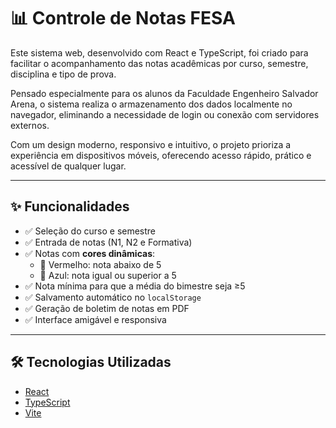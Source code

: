 # 📊 Controle de Notas FESA

Este sistema web, desenvolvido com React e TypeScript, foi criado para facilitar o acompanhamento das notas acadêmicas por curso, semestre, disciplina e tipo de prova.

Pensado especialmente para os alunos da Faculdade Engenheiro Salvador Arena, o sistema realiza o armazenamento dos dados localmente no navegador, eliminando a necessidade de login ou conexão com servidores externos.

Com um design moderno, responsivo e intuitivo, o projeto prioriza a experiência em dispositivos móveis, oferecendo acesso rápido, prático e acessível de qualquer lugar.

---

## ✨ Funcionalidades

- ✅ Seleção do curso e semestre
- ✅ Entrada de notas (N1, N2 e Formativa)
- ✅ Notas com **cores dinâmicas**:
  - 🔴 Vermelho: nota abaixo de 5
  - 🔵 Azul: nota igual ou superior a 5
- ✅ Nota mínima para que a média do bimestre seja ≥5
- ✅ Salvamento automático no `localStorage`
- ✅ Geração de boletim de notas em PDF
- ✅ Interface amigável e responsiva

---

## 🛠️ Tecnologias Utilizadas

- [React](https://reactjs.org/)
- [TypeScript](https://www.typescriptlang.org/)
- [Vite](https://vitejs.dev/)
